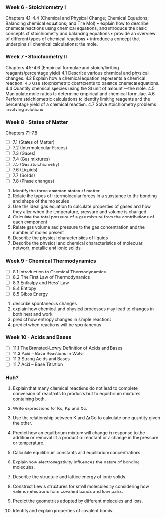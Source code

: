 ### Week 6 - Stoichiometry I
Chapters 4.1-4.4 (Chemical and Physical Change; Chemical Equations; Balancing chemical equations; and The Mol)
• explain how to describe chemical reactions using chemical equations, and introduce the basic concepts of stoichiometry and balancing equations 
• provide an overview of different types of chemical reactions 
• introduce a concept that underpins all chemical calculations: the mole.
### Week 7 - Stoichiometry II
Chapters 4.5-4.6 (Empirical formulae and stoich/limiting reagants/percentage yield)
4.1 Describe various chemical and physical changes. 
4.2 Explain how a chemical equation represents a chemical reaction. 
4.3 Use stoichiometric coefficients to balance chemical equations. 
4.4 Quantify chemical species using the SI unit of amount —the mole. 
4.5 Manipulate mole ratios to determine empirical and chemical formulae. 
4.6 Perform stoichiometric calculations to identify limiting reagents and the percentage yield of a chemical reaction. 
4.7 Solve stoichiometry problems involving solutions

### Week 8 - States of Matter
Chapters 7.1-7.8
- [ ] 7.1 (States of Matter)
- [ ] 7.2 (Intermolecular Forces)
- [ ] 7.3 (Gases)
- [ ] 7.4 (Gas mixtures)
- [ ] 7.5 (Gas stoichiometry)
- [ ] 7.6 (Liquids)
- [ ] 7.7 (Solids)
- [ ] 7.8 (Phase changes)
1. Identify the three common states of matter 
2. Relate the types of intermolecular forces in a substance to the bonding and shape of the molecules 
3. Use the ideal gas equation to calculate properties of gases and how they alter when the temperature, pressure and volume is changed
4. Calculate the total pressure of a gas mixture from the contributions of each component 
5. Relate gas volume and pressure to the gas concentration and the number of moles present 
6. Describe the physical characteristics of liquids
7. Describe the physical and chemical characteristics of molecular, network, metallic and ionic solids

### Week 9 - Chemical Thermodynamics
- [ ] 8.1 Introduction to Chemical Thermodynamics
- [ ] 8.2 The First Law of Thermodynamics
- [ ] 8.3 Enthalpy and Hess’ Law
- [ ] 8.4 Entropy
- [ ] 8.5 Gibbs Energy
1. describe spontaneous changes 
2. explain how chemical and physical processes may lead to changes in both heat and work 
3. predict how entropy changes in simple reactions 
4. predict when reactions will be spontaneous


### Week 10 - Acids and Bases
- [ ] 11.1 The Brønsted‐Lowry Definition of Acids and Bases
- [ ] 11.2 Acid – Base Reactions in Water
- [ ] 11.3 Strong Acids and Bases
- [ ] 11.7 Acid – Base Titration

### Huh?
1. Explain that many chemical reactions do not lead to complete conversion of reactants to products but to equilibrium mixtures containing both.
2. Write expressions for Kc, Kp and Qc.
3. Use the relationship between K and ΔrGο to calculate one quantity given the other.
4. Predict how an equilibrium mixture will change in response to the addition or removal of a product or reactant or a change in the pressure or temperature.
5. Calculate equilibrium constants and equilibrium concentrations.

1. Explain how electronegativity influences the nature of bonding molecules. 
2. Describe the structure and lattice energy of ionic solids. 
3. Construct Lewis structures for small molecules by considering how valence electrons form covalent bonds and lone pairs. 
4. Predict the geometries adopted by different molecules and ions. 
5. Identify and explain properties of covalent bonds.